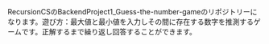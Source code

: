 
RecursionCSのBackendProject1_Guess-the-number-gameのリポジトリーになります。遊び方：最大値と最小値を入力しその間に存在する数字を推測するゲームです。正解するまで繰り返し回答することができます。
 
 
